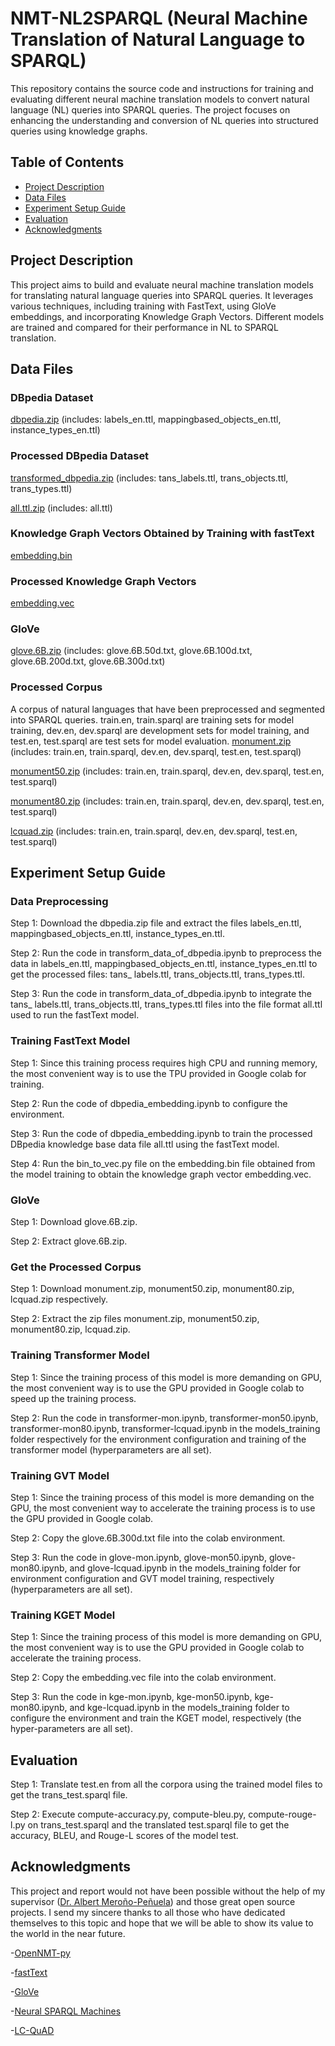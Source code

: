 # NMT-NL2SPARQL (Neural Machine Translation of Natural Language to SPARQL)
This repository contains the source code and instructions for training and evaluating different neural machine translation models to convert natural language (NL) queries into SPARQL queries. The project focuses on enhancing the understanding and conversion of NL queries into structured queries using knowledge graphs.

## Table of Contents
- [Project Description](#project-description)
- [Data Files](#data-files)
- [Experiment Setup Guide](#experiment-setup-guide)
- [Evaluation](#evaluation)
- [Acknowledgments](#acknowledgments)

## Project Description
This project aims to build and evaluate neural machine translation models for translating natural language queries into SPARQL queries. It leverages various techniques, including training with FastText, using GloVe embeddings, and incorporating Knowledge Graph Vectors. Different models are trained and compared for their performance in NL to SPARQL translation.

## Data Files
### DBpedia Dataset
[dbpedia.zip](https://drive.google.com/file/d/1HPrvqDJElp2EuZHG7MEtnpvWn-IFWBUj/view?usp=sharing)
(includes: labels_en.ttl, mappingbased_objects_en.ttl, instance_types_en.ttl)

### Processed DBpedia Dataset
[transformed_dbpedia.zip](https://drive.google.com/file/d/1XcgDake1m6ZCiGHK3qnz_0pBvyMBY0GF/view?usp=sharing)
(includes: tans_labels.ttl, trans_objects.ttl, trans_types.ttl)
 
[all.ttl.zip](https://drive.google.com/file/d/1ii3Hn0YmqVInpp6sdD3EaJDvjB0JY4ZG/view?usp=sharing)
(includes: all.ttl)

### Knowledge Graph Vectors Obtained by Training with fastText
[embedding.bin](https://drive.google.com/file/d/1gX0KIX4TSVaJp_92CNt_kC9b1Hcn3oJX/view?usp=sharing)

### Processed Knowledge Graph Vectors
[embedding.vec](https://drive.google.com/file/d/1EIyhNCC0q5bxKAuPG5JYWA12yKeCicgd/view?usp=sharing)

### GloVe
[glove.6B.zip](https://drive.google.com/file/d/1Ux_dHXe1w6q_c_3jd27wgBy_-zcko_8c/view?usp=sharing)
(includes: glove.6B.50d.txt, glove.6B.100d.txt, glove.6B.200d.txt, glove.6B.300d.txt)

### Processed Corpus
A corpus of natural languages that have been preprocessed and segmented into SPARQL queries. train.en, train.sparql are training sets for model training, dev.en, dev.sparql are development sets for model training, and test.en, test.sparql are test sets for model evaluation.
[monument.zip](https://drive.google.com/file/d/1ZL7bN8cA6UPJDv_1lS8Ea6B69pNoQvrh/view?usp=sharing
)
(includes: train.en, train.sparql, dev.en, dev.sparql, test.en, test.sparql)

[monument50.zip](https://drive.google.com/file/d/1fxntOeor_EDd43WK5G3jxfPiJ_M3HjTR/view?usp=sharing) 
(includes: train.en, train.sparql, dev.en, dev.sparql, test.en, test.sparql)

[monument80.zip](https://drive.google.com/file/d/19mVaQB9gxzXbybsaDDeKiSE2e_6OnWTa/view?usp=sharing)
(includes: train.en, train.sparql, dev.en, dev.sparql, test.en, test.sparql)

[lcquad.zip](https://drive.google.com/file/d/1ClwuQ0iOynYZQE7bVfgUepHYFphJkk7F/view?usp=sharing
)
(includes: train.en, train.sparql, dev.en, dev.sparql, test.en, test.sparql)

## Experiment Setup Guide
### Data Preprocessing
Step 1: Download the dbpedia.zip file and extract the files labels_en.ttl, mappingbased_objects_en.ttl, instance_types_en.ttl.

Step 2: Run the code in transform_data_of_dbpedia.ipynb to preprocess the data in labels_en.ttl, mappingbased_objects_en.ttl, instance_types_en.ttl to get the processed files: tans_ labels.ttl, trans_objects.ttl, trans_types.ttl.

Step 3: Run the code in transform_data_of_dbpedia.ipynb to integrate the tans_ labels.ttl, trans_objects.ttl, trans_types.ttl files into the file format all.ttl used to run the fastText model.

### Training FastText Model
Step 1: Since this training process requires high CPU and running memory, the most convenient way is to use the TPU provided in Google colab for training.

Step 2: Run the code of dbpedia_embedding.ipynb to configure the environment.

Step 3: Run the code of dbpedia_embedding.ipynb to train the processed DBpedia knowledge base data file all.ttl using the fastText model.

Step 4: Run the bin_to_vec.py file on the embedding.bin file obtained from the model training to obtain the knowledge graph vector embedding.vec.

### GloVe
Step 1: Download glove.6B.zip.

Step 2: Extract glove.6B.zip.

### Get the Processed Corpus
Step 1: Download monument.zip, monument50.zip, monument80.zip, lcquad.zip respectively.

Step 2: Extract the zip files monument.zip, monument50.zip, monument80.zip, lcquad.zip.

### Training Transformer Model
Step 1: Since the training process of this model is more demanding on GPU, the most convenient way is to use the GPU provided in Google colab to speed up the training process.

Step 2: Run the code in transformer-mon.ipynb, transformer-mon50.ipynb, transformer-mon80.ipynb, transformer-lcquad.ipynb in the models_training folder respectively for the environment configuration and training of the transformer model (hyperparameters are all set).

### Training GVT Model
Step 1: Since the training process of this model is more demanding on the GPU, the most convenient way to accelerate the training process is to use the GPU provided in Google colab.

Step 2: Copy the glove.6B.300d.txt file into the colab environment.

Step 3: Run the code in glove-mon.ipynb, glove-mon50.ipynb, glove-mon80.ipynb, and glove-lcquad.ipynb in the models_training folder for environment configuration and GVT model training, respectively (hyperparameters are all set).

### Training KGET Model
Step 1: Since the training process of this model is more demanding on GPU, the most convenient way is to use the GPU provided in Google colab to accelerate the training process.

Step 2: Copy the embedding.vec file into the colab environment.

Step 3: Run the code in kge-mon.ipynb, kge-mon50.ipynb, kge-mon80.ipynb, and kge-lcquad.ipynb in the models_training folder to configure the environment and train the KGET model, respectively (the hyper-parameters are all set).

## Evaluation
Step 1: Translate test.en from all the corpora using the trained model files to get the trans_test.sparql file.

Step 2: Execute compute-accuracy.py, compute-bleu.py, compute-rouge-l.py on trans_test.sparql and the translated test.sparql file to get the accuracy, BLEU, and Rouge-L scores of the model test.

## Acknowledgments
This project and report would not have been possible without the help of my supervisor ([Dr. Albert Meroño-Peñuela](https://www.albertmeronyo.org/)) and those great open source projects. I send my sincere thanks to all those who have dedicated themselves to this topic and hope that we will be able to show its value to the world in the near future.

-[OpenNMT-py](https://github.com/OpenNMT/OpenNMT-py)

-[fastText](https://github.com/facebookresearch/fastText)

-[GloVe](https://nlp.stanford.edu/projects/glove/)

-[Neural SPARQL Machines](https://github.com/LiberAI/NSpM)

-[LC-QuAD](https://figshare.com/projects/LC-QuAD/21812)

